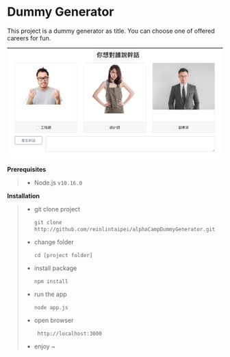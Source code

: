 # Dummy Generator

This project is a dummy generator as title.
You can choose one of offered careers for fun.

![website snapshot](./public/img/dummy_generator_screenshot.png)

**Prerequisites**

> - Node.js `v10.16.0`

**Installation**

> - git clone project
>   ```
>   git clone http://github.com/reinlintaipei/alphaCampDummyGenerator.git
>   ```
> - change folder
>   ```
>   cd [project folder]
>   ```
> - install package
>   ```
>   npm install
>   ```
> - run the app
>   ```
>   node app.js
>   ```
> - open browser
>   ```
>    http://localhost:3000
>   ```
> - enjoy ~
